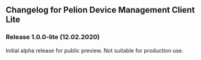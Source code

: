 ## Changelog for Pelion Device Management Client Lite

### Release 1.0.0-lite (12.02.2020)

Initial alpha release for public preview. Not suitable for production use.

